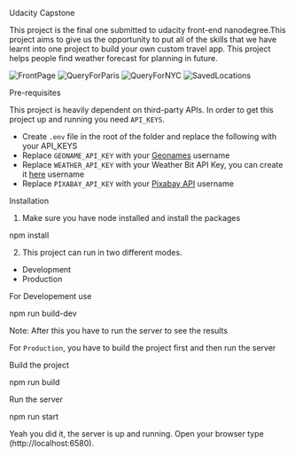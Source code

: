 Udacity Capstone

This project is the final one submitted to udacity front-end nanodegree.This project aims to give us the opportunity to put all of the skills that we have learnt into one project to build your own custom travel app. This project helps people find weather forecast for planning in future.

![FrontPage](https://github.com/iamrahull/Traveller/blob/master/Project%20ScreenShots/FrontPage.jpg?raw=true)
![QueryForParis](https://github.com/iamrahull/Traveller/blob/master/Project%20ScreenShots/Query%20For%20Paris.jpg?raw=true)
![QueryForNYC](https://github.com/iamrahull/Traveller/blob/master/Project%20ScreenShots/Query%20for%20New%20York%20City.jpg?raw=true)
![SavedLocations](https://github.com/iamrahull/Traveller/blob/master/Project%20ScreenShots/Viewing%20Saved%20Locations.jpg?raw=true)

 Pre-requisites

This project is heavily dependent on third-party APIs. In order to get this project up and running you need `API_KEYS`.

- Create `.env` file in the root of the folder and replace the following with your API_KEYS
- Replace `GEONAME_API_KEY` with your [Geonames](http://www.geonames.org/export/web-services.html) username
- Replace `WEATHER_API_KEY` with your Weather Bit API Key, you can create it [here](https://www.weatherbit.io/account/create) username
- Replace `PIXABAY_API_KEY` with your [Pixabay API](https://pixabay.com/api/docs/) username

 Installation

1. Make sure you have node installed and install the packages


npm install


2. This project can run in two different modes.

- Development
- Production

For Developement use


npm run build-dev


Note: After this you have to run the server to see the results

For `Production`, you have to build the project first and then run the server

 Build the project


npm run build


 Run the server


npm run start

Yeah you did it, the server is up and running. Open your browser type (http://localhost:6580).
